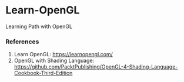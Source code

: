 # Learn-OpenGL
Learning Path with OpenGL

### References
1. Learn OpenGL: https://learnopengl.com/
2. OpenGL with Shading Language: https://github.com/PacktPublishing/OpenGL-4-Shading-Language-Cookbook-Third-Edition

